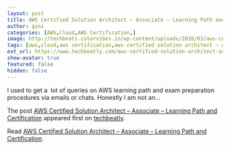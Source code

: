 ```yaml
---
layout: post
title: AWS Certified Solution Architect – Associate – Learning Path and Certification
author: gini
categories: [AWS,Cloud,AWS Certification,]
image: http://techbeats.colorvibes.in/wp-content/uploads/2018/03/aws-certified-solution-architect-associate-learning-path-and-certification.jpg
tags: [aws,cloud,aws certification,aws certified solution architect – associate,aws exam,learning path,]
ext_url: https://www.techbeatly.com/aws-certified-solution-architect-associate-learning-path-and-certification/
show-avatar: true
featured: false
hidden: false
---
```


<p>I used to get a&#160; lot of queries on AWS learning path and exam preparation procedures via emails or chats. Honestly I am not an&#46;&#46;&#46;</p>
<p>The post <a href="https://www.techbeatly.com/aws-certified-solution-architect-associate-learning-path-and-certification/">AWS Certified Solution Architect &#8211; Associate &#8211; Learning Path and Certification</a> appeared first on <a href="https://www.techbeatly.com">techbeatly</a>.</p>

Read [AWS Certified Solution Architect – Associate – Learning Path and Certification](https://www.techbeatly.com/aws-certified-solution-architect-associate-learning-path-and-certification/).